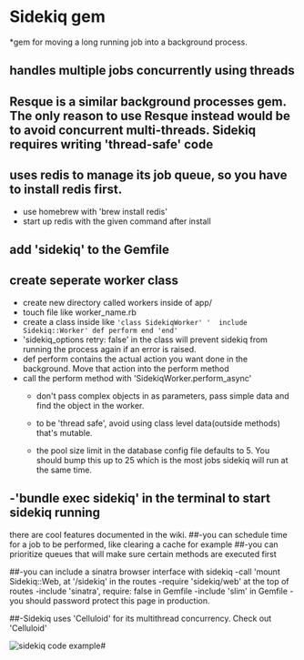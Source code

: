 # Sidekiq gem

*gem for moving  a long running job into a background process.

## handles multiple jobs concurrently using threads

## Resque is a similar background processes gem. The only reason to use Resque instead would be to avoid concurrent multi-threads. Sidekiq requires writing 'thread-safe' code

## uses redis to manage its job queue, so you have to install redis first.
- use homebrew with 'brew install redis'
- start up redis with the given command after install

## add 'sidekiq' to the Gemfile

## create seperate worker class
- create new directory called workers inside of app/
- touch file like worker_name.rb
- create a class inside like
  `'class SidekiqWorker'
  '  include Sidekiq::Worker'
    def perform
    end
  'end'`
- 'sidekiq_options retry: false' in the class will prevent sidekiq from running the process again if an error is raised.
- def perform contains the actual action you want done in the background. Move that action into the perform method
- call the perform method with
  'SidekiqWorker.perform_async'
  - don't pass complex objects in as parameters, pass simple data and find the object in the worker.

  - to be 'thread safe', avoid using class level data(outside methods) that's mutable.

  - the pool size limit in the database config file defaults to 5. You should bump this up to 25 which is the most jobs sidekiq will run at the same time.

## -'bundle exec sidekiq' in the terminal to start sidekiq running


there are cool features documented in the wiki.
##-you can schedule time for a job to be performed, like clearing a cache for example
##-you can prioritize queues that will make sure certain methods are executed first

##-you can include a sinatra browser interface with sidekiq
  -call 'mount Sidekiq::Web, at '/sidekiq' in the routes
  -require 'sidekiq/web' at the top of routes
  -include 'sinatra', require: false in Gemfile
  -include 'slim' in Gemfile
  -you should password protect this page in production.

##-Sidekiq uses 'Celluloid' for its multithread concurrency. Check out 'Celluloid'


![sidekiq code example#](http://s21.postimg.org/50szwdsnb/Screen_Shot_2016_01_23_at_8_38_47_PM.png)

